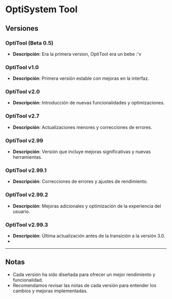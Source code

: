 # OptiSystem Tool

## Versiones

### OptiTool (Beta 0.5)
- **Descripción**: Era la primera version, OptiTool era un bebe :'v

### OptiTool v1.0
- **Descripción**: Primera versión estable con mejoras en la interfaz.

### OptiTool v2.0
- **Descripción**: Introducción de nuevas funcionalidades y optimizaciones.

### OptiTool v2.7
- **Descripción**: Actualizaciones menores y correcciones de errores.

### OptiTool v2.99
- **Descripción**: Versión que incluye mejoras significativas y nuevas herramientas.

### OptiTool v2.99.1
- **Descripción**: Correcciones de errores y ajustes de rendimiento.

### OptiTool v2.99.2
- **Descripción**: Mejoras adicionales y optimización de la experiencia del usuario.

### OptiTool v2.99.3
- **Descripción**: Última actualización antes de la transición a la versión 3.0.
- 
---

## Notas
- Cada versión ha sido diseñada para ofrecer un mejor rendimiento y funcionalidad.
- Recomendamos revisar las notas de cada versión para entender los cambios y mejoras implementadas.

